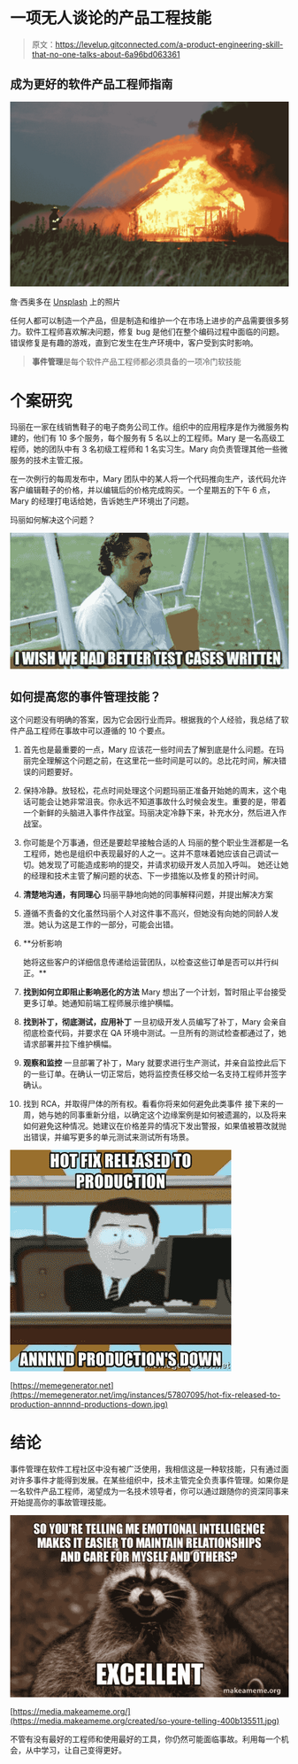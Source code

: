 # 一项无人谈论的产品工程技能

> 原文：<https://levelup.gitconnected.com/a-product-engineering-skill-that-no-one-talks-about-6a96bd063361>

## 成为更好的软件产品工程师指南

![](img/def806c3a3e498c355a49f484781e4fc.png)

詹·西奥多在 [Unsplash](https://unsplash.com?utm_source=medium&utm_medium=referral) 上的照片

任何人都可以制造一个产品，但是制造和维护一个在市场上进步的产品需要很多努力。软件工程师喜欢解决问题，修复 bug 是他们在整个编码过程中面临的问题。错误修复是有趣的游戏，直到它发生在生产环境中，客户受到实时影响。

> **事件管理**是每个软件产品工程师都必须具备的一项冷门软技能

# 个案研究

玛丽在一家在线销售鞋子的电子商务公司工作。组织中的应用程序是作为微服务构建的，他们有 10 多个服务，每个服务有 5 名以上的工程师。Mary 是一名高级工程师，她的团队中有 3 名初级工程师和 1 名实习生。Mary 向负责管理其他一些微服务的技术主管汇报。

在一次例行的每周发布中，Mary 团队中的某人将一个代码推向生产，该代码允许客户编辑鞋子的价格，并以编辑后的价格完成购买。一个星期五的下午 6 点，Mary 的经理打电话给她，告诉她生产环境出了问题。

玛丽如何解决这个问题？

![](img/1263e1beb5357138aa928b58e19479b9.png)

## 如何提高您的事件管理技能？

这个问题没有明确的答案，因为它会因行业而异。根据我的个人经验，我总结了软件产品工程师在事故中可以遵循的 10 个要点。

1.  首先也是最重要的一点，Mary 应该花一些时间去了解到底是什么问题。在玛丽完全理解这个问题之前，在这里花一些时间是可以的。总比花时间，解决错误的问题要好。
2.  保持冷静。放轻松，花点时间处理这个问题玛丽正准备开始她的周末，这个电话可能会让她非常沮丧。你永远不知道事故什么时候会发生。重要的是，带着一个新鲜的头脑进入事件作战室。玛丽决定冷静下来，补充水分，然后进入作战室。
3.  你可能是个万事通，但还是要趁早接触合适的人
    玛丽的整个职业生涯都是一名工程师，她也是组织中表现最好的人之一。这并不意味着她应该自己调试一切。她发现了可能造成影响的提交，并请求初级开发人员加入呼叫。
    她还让她的经理和技术主管了解问题的状态、下一步措施以及修复的预计时间。
4.  **清楚地沟通，有同理心** 玛丽平静地向她的同事解释问题，并提出解决方案
5.  遵循不责备的文化虽然玛丽个人对这件事不高兴，但她没有向她的同龄人发泄。她认为这是工作的一部分，可能会出错。
6.  **分析影响

    她将这些客户的详细信息传递给运营团队，以检查这些订单是否可以并行纠正。**
7.  **找到如何立即阻止影响恶化的方法**
    Mary 想出了一个计划，暂时阻止平台接受更多订单。她通知前端工程师展示维护横幅。
8.  **找到补丁，彻底测试，应用补丁** 一旦初级开发人员编写了补丁，Mary 会亲自彻底检查代码，并要求在 QA 环境中测试。一旦所有的测试检查都通过了，她请求部署并拉下维护横幅。
9.  **观察和监控** 一旦部署了补丁，Mary 就要求进行生产测试，并亲自监控此后下的一些订单。在确认一切正常后，她将监控责任移交给一名支持工程师并签字确认。
10.  找到 RCA，并取得尸体的所有权。看看你将来如何避免此类事件
    接下来的一周，她与她的同事重新分组，以确定这个边缘案例是如何被遗漏的，以及将来如何避免这种情况。她建议在价格差异的情况下发出警报，如果值被篡改就抛出错误，并编写更多的单元测试来测试所有场景。

![](img/66633b3da5a905801d8be8bfed88a155.png)

[https://memegenerator.net](https://memegenerator.net/img/instances/57807095/hot-fix-released-to-production-annnnd-productions-down.jpg)

# 结论

事件管理在软件工程社区中没有被广泛使用，我相信这是一种软技能，只有通过面对许多事件才能得到发展。在某些组织中，技术主管完全负责事件管理。如果你是一名软件产品工程师，渴望成为一名技术领导者，你可以通过跟随你的资深同事来开始提高你的事故管理技能。

![](img/3c94f19a68bf5100975ed78394684a65.png)

[https://media.makeameme.org/](https://media.makeameme.org/created/so-youre-telling-400b135511.jpg)

不管有没有最好的工程师和使用最好的工具，你仍然可能面临事故。利用每一个机会，从中学习，让自己变得更好。
